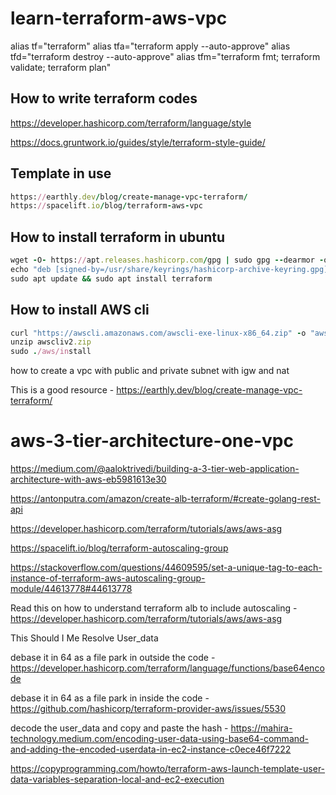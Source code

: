 # learn-terraform-aws-vpc

alias tf="terraform"
alias tfa="terraform apply --auto-approve"
alias tfd="terraform destroy --auto-approve"
alias tfm="terraform fmt; terraform validate; terraform plan"

## How to write terraform codes

https://developer.hashicorp.com/terraform/language/style

https://docs.gruntwork.io/guides/style/terraform-style-guide/

## Template in use
```ruby
https://earthly.dev/blog/create-manage-vpc-terraform/
https://spacelift.io/blog/terraform-aws-vpc
```
## How to install terraform in ubuntu
```ruby
wget -O- https://apt.releases.hashicorp.com/gpg | sudo gpg --dearmor -o /usr/share/keyrings/hashicorp-archive-keyring.gpg
echo "deb [signed-by=/usr/share/keyrings/hashicorp-archive-keyring.gpg] https://apt.releases.hashicorp.com $(lsb_release -cs) main" | sudo tee /etc/apt/sources.list.d/hashicorp.list
sudo apt update && sudo apt install terraform
```
## How to install AWS cli
```ruby
curl "https://awscli.amazonaws.com/awscli-exe-linux-x86_64.zip" -o "awscliv2.zip"
unzip awscliv2.zip
sudo ./aws/install
```

how to create a vpc with public and private subnet with igw and nat

This is a good resource - https://earthly.dev/blog/create-manage-vpc-terraform/

# aws-3-tier-architecture-one-vpc

https://medium.com/@aaloktrivedi/building-a-3-tier-web-application-architecture-with-aws-eb5981613e30

https://antonputra.com/amazon/create-alb-terraform/#create-golang-rest-api

https://developer.hashicorp.com/terraform/tutorials/aws/aws-asg

https://spacelift.io/blog/terraform-autoscaling-group

https://stackoverflow.com/questions/44609595/set-a-unique-tag-to-each-instance-of-terraform-aws-autoscaling-group-module/44613778#44613778

Read this on how to understand terraform alb to include autoscaling - https://developer.hashicorp.com/terraform/tutorials/aws/aws-asg

This Should I Me Resolve User_data

debase it in 64 as a file park in outside the code - https://developer.hashicorp.com/terraform/language/functions/base64encode

debase it in 64 as a file park in inside the code - https://github.com/hashicorp/terraform-provider-aws/issues/5530

decode the user_data and copy and paste the hash - https://mahira-technology.medium.com/encoding-user-data-using-base64-command-and-adding-the-encoded-userdata-in-ec2-instance-c0ece46f7222

https://copyprogramming.com/howto/terraform-aws-launch-template-user-data-variables-separation-local-and-ec2-execution

